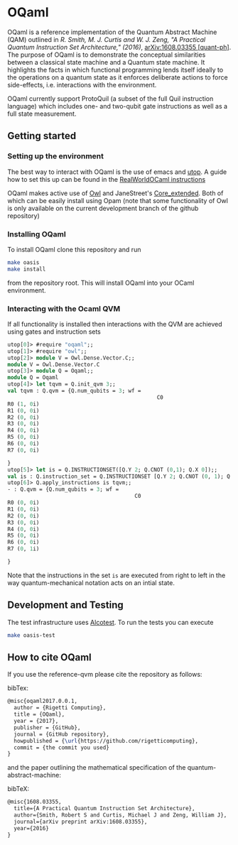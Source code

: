 # OQaml

OQaml is a reference implementation of the Quantum Abstract Machine (QAM) outlined in _R. Smith, M. J. Curtis and W. J. Zeng, "A Practical Quantum Instruction Set Architecture," (2016)_, [arXiv:1608.03355 [quant-ph]](https://arxiv.org/abs/1608.03355). The purpose of OQaml is to demonstrate the conceptual similarities between a classical state machine and a Quantum state machine. It highlights the facts in which functional programming lends itself ideally to the operations on a quantum state as it enforces deliberate actions to force side-effects, i.e. interactions with the environment.

OQaml currently support ProtoQuil (a subset of the full Quil instruction language) which includes one- and two-qubit gate instructions as well as a full state measurement.

## Getting started
### Setting up the environment
The best way to interact with OQaml is the use of emacs and [utop](https://opam.ocaml.org/blog/about-utop/). A guide how to set this up can be found in the [RealWorldOCaml instructions](https://github.com/realworldocaml/book/wiki/Installation-Instructions)

OQaml makes active use of [Owl](https://github.com/ryanrhymes/owl) and JaneStreet's [Core_extended](https://ocaml.janestreet.com/ocaml-core/111.21.00/doc/core_extended/). Both of which can be easily install using Opam (note that some functionality of Owl is only available on the current development branch of the github repository)

### Installing OQaml

To install OQaml clone this repository and run

```bash
make oasis
make install
```
from the repository root. This will install OQaml into your OCaml environment.

### Interacting with the Ocaml QVM
If all functionality is installed then interactions with the QVM are achieved using gates and instruction sets

```ocaml
utop[0]> #require "oqaml";;
utop[1]> #require "owl";;
utop[2]> module V = Owl.Dense.Vector.C;;
module V = Owl.Dense.Vector.C
utop[3]> module Q = Oqaml;;
module Q = Oqaml
utop[4]> let tqvm = Q.init_qvm 3;;
val tqvm : Q.qvm = {Q.num_qubits = 3; wf =
                                               C0
R0 (1, 0i)
R1 (0, 0i)
R2 (0, 0i)
R3 (0, 0i)
R4 (0, 0i)
R5 (0, 0i)
R6 (0, 0i)
R7 (0, 0i)

}
utop[5]> let is = Q.INSTRUCTIONSET([Q.Y 2; Q.CNOT (0,1); Q.X 0]);;
val is : Q.instruction_set = Q.INSTRUCTIONSET [Q.Y 2; Q.CNOT (0, 1); Q.X 0]
utop[6]> Q.apply_instructions is tqvm;;
- : Q.qvm = {Q.num_qubits = 3; wf =
                                        C0
R0 (0, 0i)
R1 (0, 0i)
R2 (0, 0i)
R3 (0, 0i)
R4 (0, 0i)
R5 (0, 0i)
R6 (0, 0i)
R7 (0, 1i)

}
```

Note that the instructions in the set `is` are executed from right to left in the way quantum-mechanical notation acts on an intial state.

## Development and Testing
The test infrastructure uses [Alcotest](https://github.com/mirage/alcotest). To run the tests you can execute

```bash
make oasis-test
```


## How to cite OQaml

If you use the reference-qvm please cite the repository as follows:

bibTex:
```tex
@misc{oqaml2017.0.0.1,
  author = {Rigetti Computing},
  title = {OQaml},
  year = {2017},
  publisher = {GitHub},
  journal = {GitHub repository},
  howpublished = {\url{https://github.com/rigetticomputing},
  commit = {the commit you used}
}
```

and the paper outlining the mathematical specification of the quantum-abstract-machine:

bibTeX:
```tex
@misc{1608.03355,
  title={A Practical Quantum Instruction Set Architecture},
  author={Smith, Robert S and Curtis, Michael J and Zeng, William J},
  journal={arXiv preprint arXiv:1608.03355},
  year={2016}
}
```